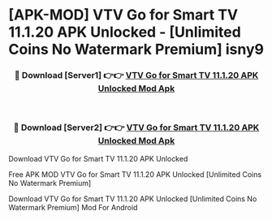 # [APK-MOD] VTV Go for Smart TV 11.1.20 APK Unlocked - [Unlimited Coins No Watermark Premium] isny9



<div align="center">
<h3>🔴 Download [Server1] 👉👉 <a href="https://momento.my/?title=VTV_Go_for_Smart_TV_11.1.20_APK_Unlocked">VTV Go for Smart TV 11.1.20 APK Unlocked Mod Apk</a></h3><br>

<h3>🔴 Download [Server2] 👉👉 <a href="https://momento.my/?title=VTV_Go_for_Smart_TV_11.1.20_APK_Unlocked">VTV Go for Smart TV 11.1.20 APK Unlocked Mod Apk</a></h3>
</div>



Download VTV Go for Smart TV 11.1.20 APK Unlocked 

Free APK MOD VTV Go for Smart TV 11.1.20 APK Unlocked [Unlimited Coins No Watermark Premium]

Download VTV Go for Smart TV 11.1.20 APK Unlocked [Unlimited Coins No Watermark Premium] Mod For Android
